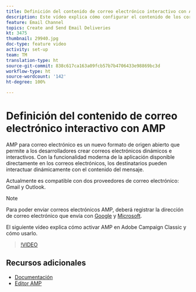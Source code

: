 ```yaml
---
title: Definición del contenido de correo electrónico interactivo con AMP
description: Este vídeo explica cómo configurar el contenido de los correos electrónicos de Adobe Campaign Classic (ACC) en formato AMP.
feature: Email Channel
topics: Create and Send Email Deliveries
kt: 3475
thumbnail: 29940.jpg
doc-type: feature video
activity: set-up
team: TM
translation-type: ht
source-git-commit: 838c617ca163a09fcb57b7b4706433e98869bc3d
workflow-type: ht
source-wordcount: '142'
ht-degree: 100%

---
```



# Definición del contenido de correo electrónico interactivo con AMP

AMP para correo electrónico es un nuevo formato de origen abierto que permite a los desarrolladores crear correos electrónicos dinámicos e interactivos. Con la funcionalidad moderna de la aplicación disponible directamente en los correos electrónicos, los destinatarios pueden interactuar dinámicamente con el contenido del mensaje.

Actualmente es compatible con dos proveedores de correo electrónico: Gmail y Outlook.

>[!NOTE]
>
>Para poder enviar correos electrónicos AMP, deberá registrar la dirección de correo electrónico que envía con [Google](https://developers.google.com/gmail/ampemail/register) y [Microsoft](https://docs.microsoft.com/en-us/outlook/amphtml/register-outlook).

El siguiente vídeo explica cómo activar AMP en Adobe Campaign Classic y cómo usarlo.

>[!VIDEO](https://video.tv.adobe.com/v/29940?quality=12&learn=on&captions=spa)

## Recursos adicionales

* [Documentación](https://docs.adobe.com/content/help/es-ES/campaign-classic/using/sending-messages/sending-emails/defining-the-email-content.html)
* [Editor AMP](https://playground.amp.dev/)
